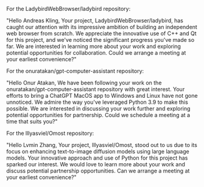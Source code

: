 For the LadybirdWebBrowser/ladybird repository:

"Hello Andreas Kling,
Your project, LadybirdWebBrowser/ladybird, has caught our attention with its impressive ambition of building an independent web browser from scratch. We appreciate the innovative use of C++ and Qt for this project, and we've noticed the significant progress you've made so far. We are interested in learning more about your work and exploring potential opportunities for collaboration. Could we arrange a meeting at your earliest convenience?"

For the onuratakan/gpt-computer-assistant repository:

"Hello Onur Atakan,
We have been following your work on the onuratakan/gpt-computer-assistant repository with great interest. Your efforts to bring a ChatGPT MacOS app to Windows and Linux have not gone unnoticed. We admire the way you've leveraged Python 3.9 to make this possible. We are interested in discussing your work further and exploring potential opportunities for partnership. Could we schedule a meeting at a time that suits you?"

For the lllyasviel/Omost repository:

"Hello Lvmin Zhang,
Your project, lllyasviel/Omost, stood out to us due to its focus on enhancing text-to-image diffusion models using large language models. Your innovative approach and use of Python for this project has sparked our interest. We would love to learn more about your work and discuss potential partnership opportunities. Can we arrange a meeting at your earliest convenience?"